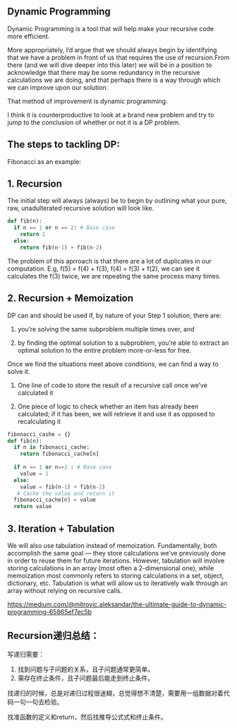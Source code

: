 ## Dynamic Programming

Dynamic Programming is a tool that will help make your recursive code more efficient.

More appropriately, I’d argue that we should always begin by identifying that we have a problem in front of us that requires the use of recursion.From there 
(and we will dive deeper into this later) we will be in a position to acknowledge that there may be some redundancy in the recursive calculations we are doing, 
and that perhaps there is a way through which we can improve upon our solution.

That method of improvement is dynamic programming.

I think it is counterproductive to look at a brand new problem and try to jump to the conclusion of whether or not it is a DP problem.

## The steps to tackling DP:

Fibonacci as an example:

## 1. Recursion

The initial step will always (always) be to begin by outlining what your pure, raw, unadulterated recursive solution will look like.

```python
def fib(n):
  if n == 1 or n == 2: # Base case
    return 1
  else:
    return fib(n-1) + fib(n-2)
```

The problem of this aprroach is that there are a lot of duplicates in our computation. E.g, f(5) = f(4) + f(3), f(4) = f(3) + f(2), we can see it calculates the
f(3) twice, we are repeating the same process many times. 

## 2. Recursion + Memoization

DP can and should be used if, by nature of your Step 1 solution, there are:

1) you’re solving the same subproblem multiple times over, and

2) by finding the optimal solution to a subproblem, you’re able to extract an optimal solution to the entire problem more-or-less for free.

Once we find the situations meet above conditions, we can find a way to solve it.

1) One line of code to store the result of a recursive call once we’ve calculated it

2) One piece of logic to check whether an item has already been calculated; if it has been, we will retrieve it and use it as opposed to recalculating it

```python
fibonacci_cashe = {}
def fib(n):
  if n in fibonacci_cache:
    return fibonacci_cache[n]
    
  if n == 1 or n==2 : # Base case
    value = 1
  else:
    value = fib(n-1) + fib(n-2)
   # Cache the value and return it
  fibonacci_cache[n] = value
  return value
```
## 3. Iteration + Tabulation

We will also use tabulation instead of memoization. Fundamentally, both accomplish the same goal — they store calculations we’ve previously done in order to 
reuse them for future iterations. However, tabulation will involve storing calculations in an array (most often a 2-dimensional one), while memoization most 
commonly refers to storing calculations in a set, object, dictionary, etc. Tabulation is what will allow us to iteratively walk through an array without relying 
on recursive calls.



https://medium.com/@mitrovic.aleksandar/the-ultimate-guide-to-dynamic-programming-65865ef7ec5b

## Recursion递归总结：

写递归需要：
1. 找到问题与子问题的关系，且子问题通常更简单。
2. 需存在终止条件，且子问题最后能走到终止条件。

找递归的时候，总是对递归过程很迷糊，总觉得想不清楚，需要用一组数据对着代码一句一句去检验。

找准函数的定义和return，然后找推导公式式和终止条件。





